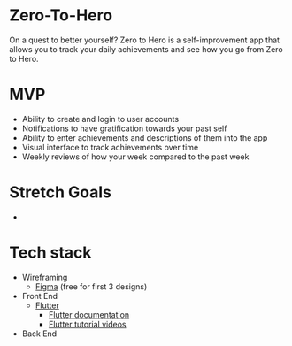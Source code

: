 # Zero-To-Hero
On a quest to better yourself? Zero to Hero is a self-improvement app that allows you to track your daily achievements and see how you go from Zero to Hero.
# MVP
- Ability to create and login to user accounts
- Notifications to have gratification towards your past self
- Ability to enter achievements and descriptions of them into the app
- Visual interface to track achievements over time
- Weekly reviews of how your week compared to the past week
# Stretch Goals
- 
# Tech stack 
- Wireframing
	- [Figma](https://www.figma.com/) (free for first 3 designs)
- Front End
  - [Flutter](https://docs.flutter.dev/get-started/install)
  	- [Flutter documentation](https://docs.flutter.dev/)
  	- [Flutter tutorial videos](https://www.youtube.com/watch?v=1ukSR1GRtMU&list=PL4cUxeGkcC9jLYyp2Aoh6hcWuxFDX6PBJ)
- Back End
